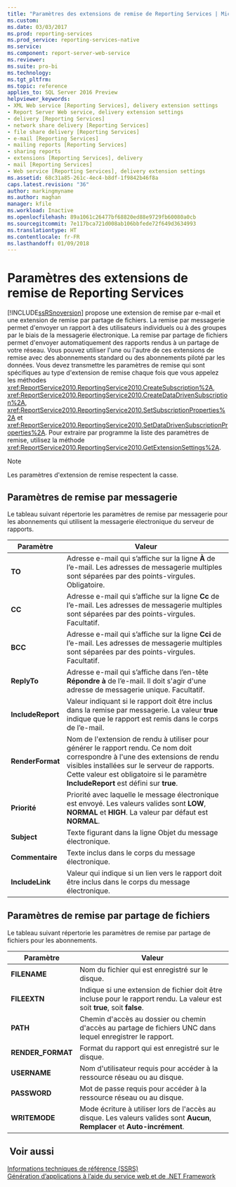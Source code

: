 ```yaml
---
title: "Paramètres des extensions de remise de Reporting Services | Microsoft Docs"
ms.custom: 
ms.date: 03/03/2017
ms.prod: reporting-services
ms.prod_service: reporting-services-native
ms.service: 
ms.component: report-server-web-service
ms.reviewer: 
ms.suite: pro-bi
ms.technology: 
ms.tgt_pltfrm: 
ms.topic: reference
applies_to: SQL Server 2016 Preview
helpviewer_keywords:
- XML Web service [Reporting Services], delivery extension settings
- Report Server Web service, delivery extension settings
- delivery [Reporting Services]
- network share delivery [Reporting Services]
- file share delivery [Reporting Services]
- e-mail [Reporting Services]
- mailing reports [Reporting Services]
- sharing reports
- extensions [Reporting Services], delivery
- mail [Reporting Services]
- Web service [Reporting Services], delivery extension settings
ms.assetid: 68c31a85-261c-4ec4-b8df-1f9842b46f8a
caps.latest.revision: "36"
author: markingmyname
ms.author: maghan
manager: kfile
ms.workload: Inactive
ms.openlocfilehash: 89a1061c26477bf68820ed88e9729fb60080a0cb
ms.sourcegitcommit: 7e117bca721d008ab106bbfede72f649d3634993
ms.translationtype: HT
ms.contentlocale: fr-FR
ms.lasthandoff: 01/09/2018
---
```

# <a name="reporting-services-delivery-extension-settings"></a>Paramètres des extensions de remise de Reporting Services
  [!INCLUDE[ssRSnoversion](../../../includes/ssrsnoversion-md.md)] propose une extension de remise par e-mail et une extension de remise par partage de fichiers. La remise par messagerie permet d'envoyer un rapport à des utilisateurs individuels ou à des groupes par le biais de la messagerie électronique. La remise par partage de fichiers permet d'envoyer automatiquement des rapports rendus à un partage de votre réseau. Vous pouvez utiliser l'une ou l'autre de ces extensions de remise avec des abonnements standard ou des abonnements piloté par les données. Vous devez transmettre les paramètres de remise qui sont spécifiques au type d'extension de remise chaque fois que vous appelez les méthodes <xref:ReportService2010.ReportingService2010.CreateSubscription%2A>, <xref:ReportService2010.ReportingService2010.CreateDataDrivenSubscription%2A>, <xref:ReportService2010.ReportingService2010.SetSubscriptionProperties%2A> et <xref:ReportService2010.ReportingService2010.SetDataDrivenSubscriptionProperties%2A>. Pour extraire par programme la liste des paramètres de remise, utilisez la méthode <xref:ReportService2010.ReportingService2010.GetExtensionSettings%2A>.  
  
> [!NOTE]  
>  Les paramètres d'extension de remise respectent la casse.  
  
## <a name="e-mail-delivery-settings"></a>Paramètres de remise par messagerie  
 Le tableau suivant répertorie les paramètres de remise par messagerie pour les abonnements qui utilisent la messagerie électronique du serveur de rapports.  
  
|Paramètre|Valeur|  
|-------------|-----------|  
|**TO**|Adresse e-mail qui s’affiche sur la ligne **À** de l’e-mail. Les adresses de messagerie multiples sont séparées par des points-virgules. Obligatoire.|  
|**CC**|Adresse e-mail qui s’affiche sur la ligne **Cc** de l’e-mail. Les adresses de messagerie multiples sont séparées par des points-virgules. Facultatif.|  
|**BCC**|Adresse e-mail qui s’affiche sur la ligne **Cci** de l’e-mail. Les adresses de messagerie multiples sont séparées par des points-virgules. Facultatif.|  
|**ReplyTo**|Adresse e-mail qui s’affiche dans l’en-tête **Répondre à** de l’e-mail. Il doit s'agir d'une adresse de messagerie unique. Facultatif.|  
|**IncludeReport**|Valeur indiquant si le rapport doit être inclus dans la remise par messagerie. La valeur **true** indique que le rapport est remis dans le corps de l’e-mail.|  
|**RenderFormat**|Nom de l'extension de rendu à utiliser pour générer le rapport rendu. Ce nom doit correspondre à l'une des extensions de rendu visibles installées sur le serveur de rapports. Cette valeur est obligatoire si le paramètre **IncludeReport** est défini sur **true**.|  
|**Priorité**|Priorité avec laquelle le message électronique est envoyé. Les valeurs valides sont **LOW**, **NORMAL** et **HIGH**. La valeur par défaut est **NORMAL**.|  
|**Subject**|Texte figurant dans la ligne Objet du message électronique.|  
|**Commentaire**|Texte inclus dans le corps du message électronique.|  
|**IncludeLink**|Valeur qui indique si un lien vers le rapport doit être inclus dans le corps du message électronique.|  
  
## <a name="file-share-delivery-settings"></a>Paramètres de remise par partage de fichiers  
 Le tableau suivant répertorie les paramètres de remise par partage de fichiers pour les abonnements.  
  
|Paramètre|Valeur|  
|-------------|-----------|  
|**FILENAME**|Nom du fichier qui est enregistré sur le disque.|  
|**FILEEXTN**|Indique si une extension de fichier doit être incluse pour le rapport rendu. La valeur est soit **true**, soit **false**.|  
|**PATH**|Chemin d'accès au dossier ou chemin d'accès au partage de fichiers UNC dans lequel enregistrer le rapport.|  
|**RENDER_FORMAT**|Format du rapport qui est enregistré sur le disque.|  
|**USERNAME**|Nom d'utilisateur requis pour accéder à la ressource réseau ou au disque.|  
|**PASSWORD**|Mot de passe requis pour accéder à la ressource réseau ou au disque.|  
|**WRITEMODE**|Mode écriture à utiliser lors de l'accès au disque. Les valeurs valides sont **Aucun**, **Remplacer** et **Auto-incrément**.|  
  
## <a name="see-also"></a> Voir aussi  
 [Informations techniques de référence &#40;SSRS&#41;](../../../reporting-services/technical-reference-ssrs.md)   
 [Génération d’applications à l’aide du service web et de .NET Framework](../../../reporting-services/report-server-web-service/net-framework/building-applications-using-the-web-service-and-the-net-framework.md)  
  
  
